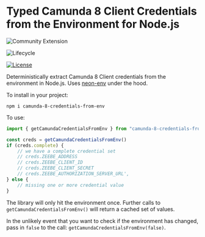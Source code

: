 # Typed Camunda 8 Client Credentials from the Environment for Node.js

![Community Extension](https://img.shields.io/badge/Community%20Extension-An%20open%20source%20community%20maintained%20project-FF4700)

![Lifecycle](https://img.shields.io/badge/Lifecycle-Stable-brightgreen)

[![License](https://img.shields.io/badge/License-Apache%202.0-blue.svg)](https://opensource.org/licenses/Apache-2.0)

Deterministically extract Camunda 8 Client credentials from the environment in Node.js. Uses [neon-env](https://www.npmjs.com/package/neon-env) under the hood.

To install in your project:

```
npm i camunda-8-credentials-from-env
```

To use: 

```typescript
import { getCamundaCredentialsFromEnv } from "camunda-8-credentials-from-env"

const creds = getCamundaCredentialsFromEnv()
if (creds.complete) {
    // we have a complete credential set
    // creds.ZEEBE_ADDRESS
    // creds.ZEEBE_CLIENT_ID
    // creds.ZEEBE_CLIENT_SECRET
    // creds.ZEEBE_AUTHORIZATION_SERVER_URL',
} else {
    // missing one or more credential value
}
```

The library will only hit the environment once. Further calls to `getCamundaCredentialsFromEnv()` will return a cached set of values. 

In the unlikely event that you want to check if the environment has changed, pass in `false` to the call: `getCamundaCredentialsFromEnv(false)`. 

